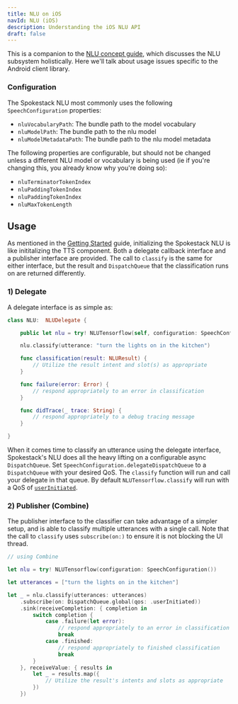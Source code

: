 ```yaml
---
title: NLU on iOS
navId: NLU (iOS)
description: Understanding the iOS NLU API
draft: false
---
```


This is a companion to the [NLU concept guide](docs/Concepts/nlu), which discusses the NLU subsystem holistically. Here we'll talk about usage issues specific to the Android client library.

### Configuration

The Spokestack NLU most commonly uses the following `SpeechConfiguration` properties:

- `nluVocabularyPath`: The bundle path to the model vocabulary
- `nluModelPath`: The bundle path to the nlu model
- `nluModelMetadataPath`: The bundle path to the nlu model metadata

The following properties are configurable, but should not be changed unless a different NLU model or vocabulary is being used (ie if you're changing this, you already know why you're doing so):

- `nluTerminatorTokenIndex`
- `nluPaddingTokenIndex`
- `nluPaddingTokenIndex`
- `nluMaxTokenLength`

## Usage

As mentioned in the [Getting Started](getting-started) guide, initializing the Spokestack NLU is like inititalizing the TTS component. Both a delegate callback interface and a publisher interface are provided. The call to `classify` is the same for either interface, but the result and `DispatchQueue` that the classification runs on are returned differently.

### 1) Delegate

A delegate interface is as simple as:

```swift
class NLU:  NLUDelegate {

    public let nlu = try! NLUTensorflow(self, configuration: SpeechConfiguration())

    nlu.classify(utterance: "turn the lights on in the kitchen")

    func classification(result: NLUResult) {
        // Utilize the result intent and slot(s) as appropriate
    }

    func failure(error: Error) {
        // respond appropriately to an error in classification
    }

    func didTrace(_ trace: String) {
        // respond appropriately to a debug tracing message
    }

}
```

When it comes time to classify an utterance using the delegate interface, Spokestack's NLU does all the heavy lifting on a configurable async `DispatchQueue`. Set `SpeechConfiguration.delegateDispatchQueue` to a `DispatchQueue` with your desired QoS. The `classify` function will run and call your delegate in that queue. By default `NLUTensorflow.classify` will run with a QoS of [`userInitiated`](https://developer.apple.com/documentation/dispatch/dispatchqos/qosclass/userinitiated).

### 2) Publisher (Combine)

The publisher interface to the classifier can take advantage of a simpler setup, and is able to classify multiple utterances with a single call. Note that the call to `classify` uses `subscribe(on:)` to ensure it is not blocking the UI thread.

```swift
// using Combine

let nlu = try! NLUTensorflow(configuration: SpeechConfiguration())

let utterances = ["turn the lights on in the kitchen"]

let _ = nlu.classify(utterances: utterances)
    .subscribe(on: DispatchQueue.global(qos: .userInitiated))
    .sink(receiveCompletion: { completion in
        switch completion {
            case .failure(let error):
                // respond appropriately to an error in classification
                break
            case .finished:
                // respond appropriately to finished classification
                break
        }
    }, receiveValue: { results in
        let _ = results.map({
            // Utilize the result's intents and slots as appropriate
        })
    })
```
